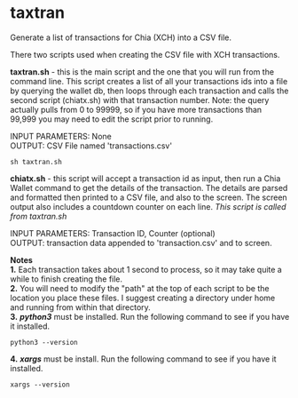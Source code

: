# taxtran
Generate a list of transactions for Chia (XCH) into a CSV file.

There two scripts used when creating the CSV file with XCH transactions.

**taxtran.sh** - this is the main script and the one that you will run from the command line. This script creates a list of all your transactions ids into a file by querying the wallet db, then loops through each transaction and calls the second script (chiatx.sh) with that transaction number. Note: the query actually pulls from 0 to 99999, so if you have more transactions than 99,999 you may need to edit the script prior to running.

INPUT PARAMETERS: None<br>
OUTPUT: CSV File named 'transactions.csv'

```
sh taxtran.sh
```

**chiatx.sh** - this script will accept a transaction id as input, then run a Chia Wallet command to get the details of the transaction. The details are parsed and formatted then printed to a CSV file, and also to the screen. The screen output also includes a countdown counter on each line. *This script is called from taxtran.sh*

INPUT PARAMETERS: Transaction ID, Counter (optional)<br>
OUTPUT: transaction data appended to 'transaction.csv' and to screen.

**Notes**<br>
**1.** Each transaction takes about 1 second to process, so it may take quite a while to finish creating the file.<br>
**2.** You will need to modify the "path" at the top of each script to be the location you place these files. I suggest creating a directory under home and running from within that directory.<br>
**3.** ***python3*** must be installed. Run the following command to see if you have it installed.

```
python3 --version
```
**4.** ***xargs*** must be install. Run the following command to see if you have it installed.

```
xargs --version
```
